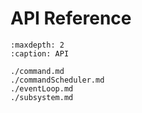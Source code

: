 # API Reference

```{toctree}
:maxdepth: 2
:caption: API

./command.md
./commandScheduler.md
./eventLoop.md
./subsystem.md
```
